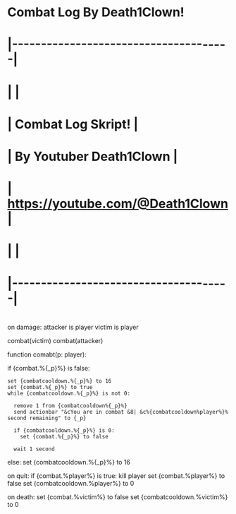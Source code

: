 # Combat Log By Death1Clown!
#
#				|--------------------------------------|
#				|	                    	  		|
#				|	      Combat Log Skript!	      |
#				|	    By Youtuber Death1Clown	   |
#				|   https://youtube.com/@Death1Clown   |
#				|							  		|
#				|--------------------------------------|
#
#

on damage:
  attacker is player
  victim is player
  
  combat(victim)
  combat(attacker)

function comabt(p: player):

  if {combat.%{_p}%} is false:

    set {combatcooldown.%{_p}%} to 16
    set {combat.%{_p}%} to true
    while {combatcooldown.%{_p}%} is not 0:

      remove 1 from {combatcooldown%{_p}%}
      send actionbar "&cYou are in combat &8| &c%{combatcooldown%player%}% second remaining" to {_p}
      
      if {combatcooldown.%{_p}%} is 0:
        set {combat.%{_p}%} to false
        
      wait 1 second
  else:
    set {combatcooldown.%{_p}%} to 16

on quit:
  if {combat.%player%} is true:
    kill player
    set {combat.%player%} to false
    set {combatcooldown.%player%} to 0

on death:
  set {combat.%victim%} to false
  set {combatcooldown.%victim%} to 0
